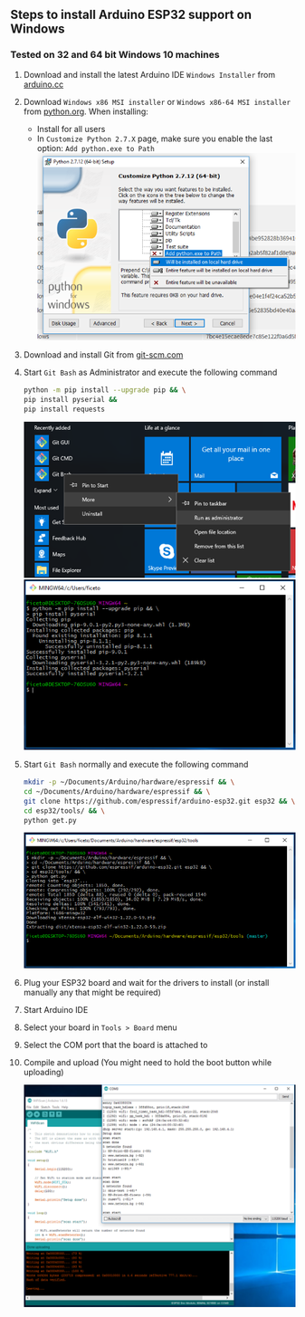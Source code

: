 ## Steps to install Arduino ESP32 support on Windows
### Tested on 32 and 64 bit Windows 10 machines

1. Download and install the latest Arduino IDE ```Windows Installer``` from [arduino.cc](https://www.arduino.cc/en/Main/Software)
2. Download ```Windows x86 MSI installer``` or ```Windows x86-64 MSI installer``` from [python.org](https://www.python.org/downloads/release/python-2712/). When installing:
    - Install for all users
    - In ```Customize Python 2.7.X``` page, make sure you enable the last option: ```Add python.exe to Path```
        ![Python](python-install.png)
3. Download and install Git from [git-scm.com](https://git-scm.com/download/win)
4. Start ```Git Bash``` as Administrator and execute the following command

    ```bash
    python -m pip install --upgrade pip && \
    pip install pyserial && 
    pip install requests
    ```
    ![Git Bash As Admin](gitbash-admin-start.png)
    ![Git Bash Admin CMD](gitbash-admin.png)
5. Start ```Git Bash``` normally and execute the following command

    ```bash
    mkdir -p ~/Documents/Arduino/hardware/espressif && \
    cd ~/Documents/Arduino/hardware/espressif && \
    git clone https://github.com/espressif/arduino-esp32.git esp32 && \
    cd esp32/tools/ && \
    python get.py
    ```
    ![Git Bash User CMD](gitbash-user.png)
6. Plug your ESP32 board and wait for the drivers to install (or install manually any that might be required)
7. Start Arduino IDE
8. Select your board in ```Tools > Board``` menu
9. Select the COM port that the board is attached to
10. Compile and upload (You might need to hold the boot button while uploading)

    ![Arduino IDE Example](arduino-ide.png)
